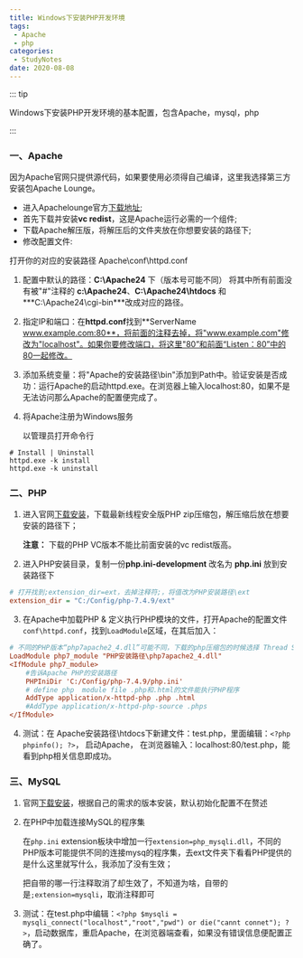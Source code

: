 ```yaml
---
title: Windows下安装PHP开发环境
tags:
 - Apache
 - php
categories:
 - StudyNotes
date: 2020-08-08
---
```


::: tip

Windows下安装PHP开发环境的基本配置，包含Apache，mysql，php

:::

<!-- more -->

### 一、Apache

因为Apache官网只提供源代码，如果要使用必须得自己编译，这里我选择第三方安装包Apache Lounge。

- 进入Apachelounge官方[下载地址](http://www.apachelounge.com/download/);
- 首先下载并安装**vc redist**，这是Apache运行必需的一个组件;
- 下载Apache解压版，将解压后的文件夹放在你想要安装的路径下;
- 修改配置文件:

打开你的对应的安装路径 Apache\conf\httpd.conf

1. 配置中默认的路径：**C:\Apache24** 下（版本号可能不同）
   将其中所有前面没有被"#"注释的 **c:\Apache24**、**C:\Apache24\htdocs** 和 ***C:\Apache24\cgi-bin\***改成对应的路径。

2. 指定IP和端口：在**httpd.conf**找到**ServerName www.example.com:80**，将前面的注释去掉，将"www.example.com"修改为"localhost"。如果你要修改端口，将这里"80”和前面“Listen：80”中的80一起修改。

3. 添加系统变量：将"Apache的安装路径\bin"添加到Path中。验证安装是否成功：运行Apache的启动httpd.exe。在浏览器上输入localhost:80，如果不是无法访问那么Apache的配置便完成了。

4. 将Apache注册为Windows服务

   以管理员打开命令行

```shell
# Install | Uninstall
httpd.exe -k install
httpd.exe -k uninstall
```

### 二、PHP

1. 进入官网[下载安装](http://windows.php.net/download)，下载最新线程安全版PHP zip压缩包，解压缩后放在想要安装的路径下；

   **注意：** 下载的PHP VC版本不能比前面安装的vc redist版高。

2. 进入PHP安装目录，复制一份**php.ini-development** 改名为 **php.ini** 放到安装路径下

```ini
# 打开找到;extension_dir=ext，去掉注释符;，将值改为PHP安装路径\ext
extension_dir = "C:/Config/php-7.4.9/ext"
```

3. 在Apache中加载PHP & 定义执行PHP模块的文件，打开Apache的配置文件`conf\httpd.conf`，找到`LoadModule`区域，在其后加入：

```ini
# 不同的PHP版本“php7apache2_4.dll”可能不同，下载的php压缩包的时候选择 Thread Safe，否则没有dll
LoadModule php7_module "PHP安装路径\php7apache2_4.dll"
<IfModule php7_module>
    #告诉Apache PHP的安装路径
    PHPIniDir 'C:/Config/php-7.4.9/php.ini'        
    # define php  module file .php和.html的文件能执行PHP程序
    AddType application/x-httpd-php .php .html
    #AddType application/x-httpd-php-source .phps
</IfModule>
```

4. 测试：在 Apache安装路径\htdocs下新建文件：test.php，里面编辑：`<?php phpinfo(); ?>`， 启动Apache， 在浏览器输入：localhost:80/test.php，能看到php相关信息即成功。

### 三、MySQL

1. 官网[下载安装](https://dev.mysql.com/downloads/)，根据自己的需求的版本安装，默认初始化配置不在赘述

2. 在PHP中加载连接MySQL的程序集

   在`php.ini` extension板块中增加一行`extension=php_mysqli.dll`，不同的PHP版本可能提供不同的连接mysq的程序集，去ext文件夹下看看PHP提供的是什么这里就写什么，我添加了没有生效；

   把自带的哪一行注释取消了却生效了，不知道为啥，自带的是`;extension=mysqli`，取消注释即可

3. 测试：在test.php中编辑：`<?php $mysqli = mysqli_connect("localhost","root","pwd") or die("cannt connet"); ?>`，启动数据库，重启Apache，在浏览器端查看，如果没有错误信息便配置正确了。

